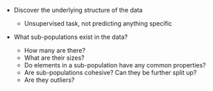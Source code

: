  - Discover the underlying structure of the data
	 - Unsupervised task, not predicting anything specific

 - What sub-populations exist in the data?
	 - How many are there?
	 - What are their sizes?
	 - Do elements in a sub-population have any common properties?
	 - Are sub-populations cohesive? Can they be further split up?
	 - Are they outliers?


<!--stackedit_data:
eyJoaXN0b3J5IjpbODk0NDI5MzUwLC0xMzMyODE1NTc4XX0=
-->